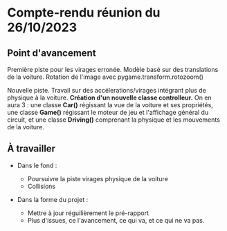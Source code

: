 # Compte-rendu réunion du 26/10/2023

## Point d'avancement

Première piste pour les virages erronée. Modèle basé sur des translations de la voiture. 
Rotation de l'image avec pygame.transform.rotozoom()


Nouvelle piste. Travail sur des accélerations/virages intégrant plus de physique à la voiture.
**Création d'un nouvelle classe controlleur.** On en aura 3 : une classe **Car()** régissant la vue de la voiture et ses propriétés, une classe **Game()** régissant le moteur de jeu et l'affichage général du circuit, et une classe **Driving()** comprenant la physique et les mouvements de la voiture.

## À travailler

- Dans le fond : 
    - Poursuivre la piste virages physique de la voiture
    - Collisions

- Dans la forme du projet : 
    - Mettre à jour réguilièrement le pré-rapport
    - Plus d'issues, ce l'avancement, ce qui va, et ce qui ne va pas.